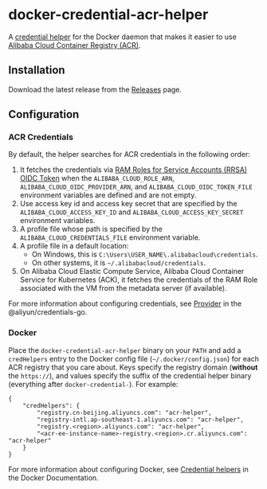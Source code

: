 # docker-credential-acr-helper

A [credential helper](https://docs.docker.com/engine/reference/commandline/login/#credential-helpers) for the Docker daemon
that makes it easier to use [Alibaba Cloud Container Registry (ACR)](https://www.alibabacloud.com/product/container-registry).

## Installation

Download the latest release from the [Releases](https://github.com/mozillazg/docker-credential-acr-helper/releases) page.

## Configuration

### ACR Credentials

By default, the helper searches for ACR credentials in the following order:

1. It fetches the credentials via [RAM Roles for Service Accounts (RRSA) OIDC Token](https://www.alibabacloud.com/help/en/container-service-for-kubernetes/latest/use-rrsa-to-enforce-access-control)
   when the `ALIBABA_CLOUD_ROLE_ARN`, `ALIBABA_CLOUD_OIDC_PROVIDER_ARN`, and
   `ALIBABA_CLOUD_OIDC_TOKEN_FILE` environment variables are defined and are not empty.
2. Use access key id and access key secret that are specified by the `ALIBABA_CLOUD_ACCESS_KEY_ID` and
   `ALIBABA_CLOUD_ACCESS_KEY_SECRET` environment variables.
3. A profile file whose path is specified by the `ALIBABA_CLOUD_CREDENTIALS_FILE` environment variable.
4. A profile file in a default location:
   * On Windows, this is `C:\Users\USER_NAME\.alibabacloud\credentials`.
   * On other systems, it is `~/.alibabacloud/credentials`.
5. On Alibaba Cloud Elastic Compute Service, Alibaba Cloud Container Service for Kubernetes (ACK), 
   it fetches the credentials of the RAM Role associated with the VM from the metadata server (if available).

For more information about configuring credentials, see [Provider](https://github.com/aliyun/credentials-go#provider)
in the @aliyun/credentials-go.

### Docker

Place the `docker-credential-acr-helper` binary on your `PATH` and
add a `credHelpers` entry to the Docker config file (`~/.docker/config.json`)
for each ACR registry that you care about.
Keys specify the registry domain (**without** the `https://`), and values specify the suffix of the credential helper binary (everything after `docker-credential-`). 
For example:

```
{
	"credHelpers": {
		"registry.cn-beijing.aliyuncs.com": "acr-helper",
		"registry-intl.ap-southeast-1.aliyuncs.com": "acr-helper",
		"registry.<region>.aliyuncs.com": "acr-helper",
		"<acr-ee-instance-name>-registry.<region>.cr.aliyuncs.com": "acr-helper"
	}
}
```

For more information about configuring Docker,
see [Credential helpers](https://docs.docker.com/engine/reference/commandline/login/#credential-helpers) in the Docker Documentation.
